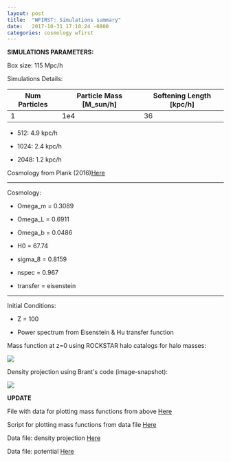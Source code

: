 ```yaml
---
layout: post
title:  "WFIRST: Simulations summary"
date:   2017-10-31 17:10:24 -0800
categories: cosmology wfirst
---
```


**SIMULATIONS PARAMETERS:**

Box size:  115 Mpc/h

Simulations Details:


| Num Particles | Particle Mass [M_sun/h] |  Softening Length [kpc/h] |
| ------------- | ----------------------- | ------------------------- |
|        1      |              1e4        |               36          |


  * 512:  4.9 kpc/h

  * 1024:  2.4 kpc/h

  * 2048:  1.2 kpc/h





Cosmology from Plank (2016)[Here](https://arxiv.org/abs/1502.01589)


---------------------------------------------------

Cosmology:

  * Omega_m   = 0.3089

  * Omega_L   = 0.6911

  * Omega_b   = 0.0486

  * H0        = 67.74

  * sigma_8   = 0.8159

  * nspec     = 0.967

  * transfer  = eisenstein

--------------------------------------------------

Initial Conditions:

  * Z = 100

  * Power spectrum from Eisenstein & Hu transfer function





Mass function at z=0 using ROCKSTAR halo catalogs for halo masses:


<img src="{{ site.url }}assets/images/massFunc_all_Warren.png">


Density projection using Brant's code (image-snapshot):


<img src="{{ site.url }}assets/images/density_512.png">


**UPDATE**

File with data for plotting mass functions from above [Here](https://github.com/bvillasen/blog/blob/master/assets/files/mass_funtion.dat)

Script for plotting mass functions from data file [Here](https://github.com/bvillasen/blog/blob/master/assets/files/plot_mass_function_1.py)


Data file: density projection [Here](https://github.com/bvillasen/blog/blob/master/assets/files/image.056.dat)

Data file: potential [Here](https://github.com/bvillasen/blog/blob/master/assets/files/image.pot.056.dat)
